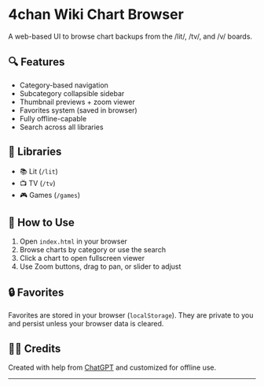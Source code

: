 # 4chan Wiki Chart Browser

A web-based UI to browse chart backups from the /lit/, /tv/, and /v/ boards.

## 🔍 Features

- Category-based navigation
- Subcategory collapsible sidebar
- Thumbnail previews + zoom viewer
- Favorites system (saved in browser)
- Fully offline-capable
- Search across all libraries

## 📁 Libraries

- 📚 Lit (`/lit`)
- 📺 TV (`/tv`)
- 🎮 Games (`/games`)

## 🧠 How to Use

1. Open `index.html` in your browser
2. Browse charts by category or use the search
3. Click a chart to open fullscreen viewer
4. Use Zoom buttons, drag to pan, or slider to adjust

## 🔒 Favorites

Favorites are stored in your browser (`localStorage`). They are private to you and persist unless your browser data is cleared.

## 🧑‍💻 Credits

Created with help from [ChatGPT](https://openai.com/chatgpt) and customized for offline use.

---